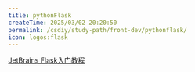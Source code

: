 ```yaml
---
title: pythonFlask
createTime: 2025/03/02 20:20:50
permalink: /csdiy/study-path/front-dev/pythonflask/
icon: logos:flask
---
```


[JetBrains Flask入门教程](https://www.jetbrains.com/help/pycharm/2024.3/creating-web-application-with-flask.html)

